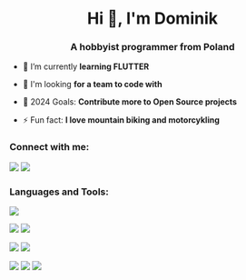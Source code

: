 <h1 align="center">Hi 👋, I'm Dominik</h1>
<h3 align="center">A hobbyist programmer from Poland</h3>

- 🌱 I’m currently **learning FLUTTER**

- 👯 I'm looking **for a team to code with**

- 🥅 2024 Goals: **Contribute more to Open Source projects**

- ⚡ Fun fact: **I love mountain biking and motorcykling**

<h3 align="left">Connect with me:</h3>
<p align="left">
<a href="https://discord.com/users/1050071990062563431"><img src="https://img.shields.io/badge/Discord-5865F2?style=for-the-badge&logo=discord&logoColor=white"/></a>
<a href="mailto:domik.kozlowski26@gmail.com"><img src="https://img.shields.io/badge/Gmail-D14836?style=for-the-badge&logo=gmail&logoColor=white"/></a>
  <!---
<a href="https://www.linkedin.com/in/dominik-kozlowski-a589ab2a0/"><img src="https://img.shields.io/badge/LinkedIn-0077B5?style=for-the-badge&logo=linkedin&logoColor=white"/></a>
<a href="https://twitter.com/domi_que13"><img src="https://img.shields.io/badge/Twitter-1DA1F2?style=for-the-badge&logo=twitter&logoColor=white"/></a>
  -->
</p>

<h3 align="left">Languages and Tools:</h3>
<p align="left">
<img src="https://img.shields.io/badge/C%2B%2B-00599C?style=for-the-badge&logo=c%2B%2B&logoColor=white"/>
</p>
<p align="left">
<img src="https://img.shields.io/badge/JavaScript-323330?style=for-the-badge&logo=javascript&logoColor=F7DF1E"/>
<img src="https://img.shields.io/badge/json-5E5C5C?style=for-the-badge&logo=json&logoColor=white"/>
</p>
<p align="left">
<img src="https://img.shields.io/badge/Dart-0175C2?style=for-the-badge&logo=dart&logoColor=white"/>
<img src="https://img.shields.io/badge/Flutter-02569B?style=for-the-badge&logo=flutter&logoColor=white"/>
</p>
<p align="left">
<img src="https://img.shields.io/badge/Kotlin-0095D5?&style=for-the-badge&logo=kotlin&logoColor=white"/>
<img src="https://img.shields.io/badge/Arduino-00979D?style=for-the-badge&logo=Arduino&logoColor=white"/>
<img src="https://img.shields.io/badge/Python-FFD43B?style=for-the-badge&logo=python&logoColor=blue"/>
</p>
